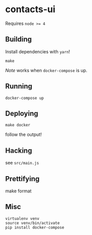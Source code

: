 # contacts-ui

Requires `node >= 4`

## Building

Install dependencies with `yarn`!

```
make
```

*Note* works when `docker-compose` is up.

## Running

```
docker-compose up
```

## Deploying

```
make docker
```

follow the output!

## Hacking

see `src/main.js`


## Prettifying

make format

## Misc

```
virtualenv venv
source venv/bin/activate
pip install docker-compose
```
